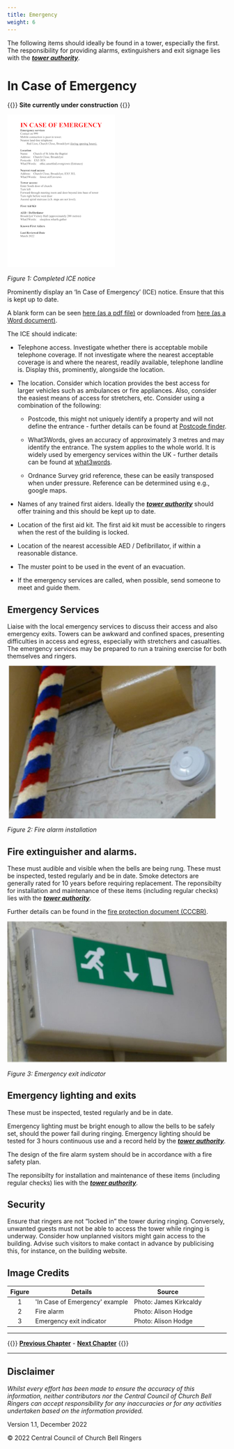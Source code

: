 ```yaml
---
title: Emergency
weight: 6
---
```


The following items should ideally be found in a tower, especially the first. The responsibility for providing alarms, extinguishers and exit signage lies with the ***[tower authority](../glossary/#tower-authority)***.

# In Case of Emergency 

{{<hint danger>}}
**Site currently under construction**
{{</hint>}}

![An ICE notice](ice_350.jpg)

*Figure 1: Completed ICE notice*

Prominently display an ‘In Case of Emergency’ (ICE) notice. Ensure that this is kept up to date. 

A blank form can be seen [here (as a pdf file)](proforma.pdf) or downloaded from [here (as a Word document)](proforma.docx).

The ICE should indicate: 

- Telephone access. Investigate whether there is acceptable mobile telephone coverage. If not investigate where the nearest acceptable coverage is and where the nearest, readily available, telephone landline is. Display this, prominently, alongside the location. 

- The location. Consider which location provides the best access for larger vehicles such as ambulances or fire appliances. Also, consider the easiest means of access for stretchers, etc. Consider using a combination of the following: 

   - Postcode, this might not uniquely identify a property and will not define the entrance - further details can be found at [Postcode finder](https://www.royalmail.com/find-a-postcode). 

   - What3Words, gives an accuracy of approximately 3 metres and may identify the entrance. The system applies to the whole world. It is widely used by emergency services within the UK - further details can be found at [what3words](https://what3words.com/about).  

  - Ordnance Survey grid reference, these can be easily transposed when under pressure. Reference can be determined using e.g., google maps. 

- Names of any trained first aiders. Ideally the ***[tower authority](../glossary/#tower-authority)*** should offer training and this should be kept up to date.

- Location of the first aid kit. The first aid kit must be accessible to ringers when the rest of the building is locked. 

- Location of the nearest accessible AED / Defibrillator, if within a reasonable distance. 

- The muster point to be used in the event of an evacuation. 

- If the emergency services are called, when possible, send someone to meet and guide them. 

## Emergency Services

Liaise with the local emergency services to discuss their access and also emergency exits. Towers can be awkward and confined spaces, presenting difficulties in access and egress, especially with stretchers and casualties. The emergency services may be prepared to run a training exercise for both themselves and ringers. 

![Fire alarm](alarm_350.jpg)

*Figure 2: Fire alarm installation*

## Fire extinguisher and alarms.

These must audible and visible when the bells are being rung. These must be inspected, tested regularly and be in date. Smoke detectors are generally rated for 10 years before requiring replacement. The reponsibilty for installation and maintenance of these items (including regular checks) lies with the ***[tower authority](../glossary/#tower-authority)***.

Further details can be found in the [fire protection document (CCCBR)](https://cccbr.org.uk/wp-content/uploads/2020/07/SM_FireRiskAssessment_2020_Ver_1.pdf).

![Emergency exit indicator](exit_350.jpg)

*Figure 3: Emergency exit indicator*

## Emergency lighting and exits

These must be inspected, tested regularly and be in date. 

Emergency lighting must be bright enough to allow the bells to be safely set, should the power fail during ringing. Emergency lighting should be tested for 3 hours continuous use and a record held by the ***[tower authority](../glossary/#tower-authority)***. 

The design of the fire alarm system should be in accordance with a fire safety plan. 

The reponsibilty for installation and maintenance of these items (including regular checks) lies with the ***[tower authority](../glossary/#tower-authority)***.

## Security

Ensure that ringers are not “locked in” the tower during ringing. Conversely, unwanted guests must not be able to access the tower while ringing is underway. Consider how unplanned visitors might gain access to the building. Advise such visitors to make contact in advance by publicising this, for instance, on the building website. 

 ## Image Credits

| Figure | Details | Source |
| :---: | --- | --- |
| 1 | 'In Case of Emergency' example | Photo: James Kirkcaldy |
| 2 | Fire alarm | Photo: Alison Hodge |
| 3 | Emergency exit indicator | Photo: Alison Hodge |

----

{{<hint info>}}
**[Previous Chapter](../healthsafety/)** - **[Next Chapter](../ringingroom/)**
{{</hint>}}

----

## Disclaimer
 
*Whilst every effort has been made to ensure the accuracy of this information, neither contributors nor the Central Council of Church Bell Ringers can accept responsibility for any inaccuracies or for any activities undertaken based on the information provided.*

Version 1.1, December 2022

© 2022 Central Council of Church Bell Ringers
